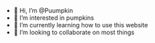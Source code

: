 - 👋 Hi, I’m @Puumpkin
- 👀 I’m interested in pumpkins
- 🌱 I’m currently learning how to use this website
- 💞️ I’m looking to collaborate on most things

<!---
Puumpkin/Puumpkin is a ✨ special ✨ repository because its `README.md` (this file) appears on your GitHub profile.
You can click the Preview link to take a look at your changes.
--->
